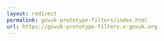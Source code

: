 ```yaml
---
layout: redirect
permalink: govuk-prototype-filters/index.html
url: https://govuk-prototype-filters.x-govuk.org
---
```

